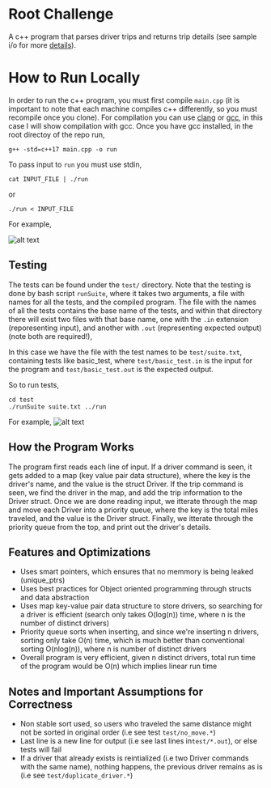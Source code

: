# Root Challenge

A c++ program that parses driver trips and returns trip details (see sample i/o for more [details](https://gist.github.com/dan-manges/1e1854d0704cb9132b74)).

# How to Run Locally
In order to run the c++ program, you must first compile `main.cpp` (it is important to note that each machine compiles c++ differently, so you must recompile once you clone).
For compilation you can use [clang](https://clang.llvm.org/) or [gcc](https://gcc.gnu.org/), in this case I will show compilation with gcc. Once you have gcc installed, in the root directoy of the repo run,
```
g++ -std=c++17 main.cpp -o run
```
To pass input to `run` you must use stdin,
```
cat INPUT_FILE | ./run 
```
or
```
./run < INPUT_FILE
```
For example,

![alt text](https://i.imgur.com/6sosl5C.png)

## Testing
The tests can be found under the `test/` directory. Note that the testing is done by bash script `runSuite`, where it takes two arguments, a file with names for all the tests, and the compiled program. The file with the names of all the tests contains the base name of the tests, and within that directory there will exist two files with that base name, one with the `.in` extension (reporesenting input), and another with `.out` (representing expected output) (note both are required!),

In this case we have the file with the test names to be `test/suite.txt`, containing tests like basic_test, where `test/basic_test.in` is the input for the program and `test/basic_test.out` is the expected output.

So to run tests,
```
cd test
./runSuite suite.txt ../run
```

For example,
![alt text](https://i.imgur.com/stoLcRB.png)

## How the Program Works
The program first reads each line of input. If a driver command is seen, it gets added to a map (key value pair data structure), where the key is the driver's name, and the value is the struct Driver. If the trip command is seen, we find the driver in the map, and add the trip information to the Driver struct. Once we are done reading input, we itterate through the map and move each Driver into a priority queue, where the key is the total miles traveled, and the value is the Driver struct. Finally, we itterate through the priority queue from the top, and print out the driver's details.

## Features and Optimizations
- Uses smart pointers, which ensures that no memmory is being leaked  (unique_ptrs)
- Uses best practices for Object oriented programming through structs and data abstraction
- Uses map key-value pair data structure to store drivers, so searching for a driver is efficient (search only takes O(log(n)) time, where n is the number of distinct drivers)
- Priority queue sorts when inserting, and since we're inserting n drivers, sorting only take O(n) time, which is much better than conventional sorting O(nlog(n)), where n is number of distinct drivers
- Overall program is very efficient, given n distinct drivers, total run time of the program would be O(n) which implies linear run time

## Notes and Important Assumptions for Correctness

- Non stable sort used, so users who traveled the same distance might not be sorted in original order (i.e see test `test/no_move.*`)
- Last line is a new line for output (i.e see last lines in`test/*.out`), or else tests will fail
- If a driver that already exists is reintialized (i.e two Driver commands with the same name), nothing happens, the previous driver remains as is (i.e see `test/duplicate_driver.*`)




